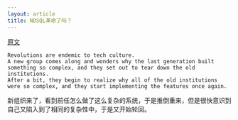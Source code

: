 ```yaml
---
layout: article
title: NOSQL革命了吗？
---
```


[原文](https://www.infoworld.com/article/2617405/7-hard-truths-about-the-nosql-revolution.html)


```
Revolutions are endemic to tech culture. 
A new group comes along and wonders why the last generation built something so complex, and they set out to tear down the old institutions. 
After a bit, they begin to realize why all of the old institutions were so complex, and they start implementing the features once again.
```

新组织来了，看到前任怎么做了这么复杂的系统，于是推倒重来，但是很快意识到自己又陷入到了相同的复杂性中，于是又开始轮回。